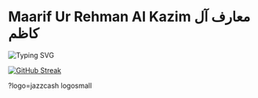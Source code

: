 # Maarif Ur Rehman Al Kazim معارف آل كاظم
![Typing SVG](https://readme-typing-svg.herokuapp.com?font=Quicksand&weight=700&size=26&duration=3000&pause=1000&color=0087F8&width=620&lines=I'm+a+Front-End+Developer;Building+HeadStartupPK+%26+FahimGroup;%D8%A3%D9%86%D8%A7+%D9%85%D8%B7%D9%88%D8%B1+%D8%A7%D9%84%D9%88%D8%A7%D8%AC%D9%87%D8%A9+%D8%A7%D9%84%D8%A3%D9%85%D8%A7%D9%85%D9%8A%D8%A9;%D8%A8%D9%86%D8%A7%D8%A1+%D8%A7%D9%84%D9%87%D9%8A%D8%AF%D8%B3%D8%AA%D8%A7%D8%B1%D8%AA%D9%88%D8%A8+%D8%A8%D8%A7%D9%83%D8%B3%D8%AA%D8%A7%D9%86+%D9%88%D9%85%D8%AC%D9%85%D9%88%D8%B9%D8%A9+%D9%81%D9%87%D9%8A%D9%85;Ben+bir+Front-End+Geli%C5%9Ftiricisiyim;HeadStartup+Pakistan+ve+Fahim+Group'u+Kurmak;)

[![GitHub Streak](https://streak-stats.demolab.com?user=MrFrayman&theme=github-dark-blue&hide_border=true)](https://git.io/streak-stats)

?logo=jazzcash logosmall

